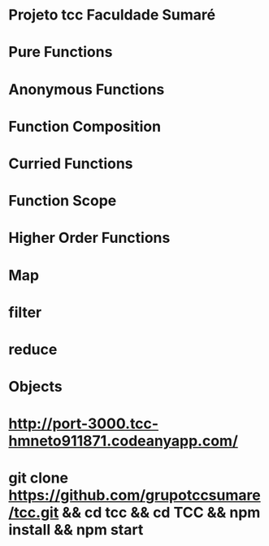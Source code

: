 # Projeto tcc Faculdade Sumaré 

# Pure Functions

# Anonymous Functions

# Function Composition

# Curried Functions

# Function Scope

# Higher Order Functions

# Map

# filter

# reduce

# Objects

# http://port-3000.tcc-hmneto911871.codeanyapp.com/

# git clone https://github.com/grupotccsumare/tcc.git && cd tcc && cd TCC && npm install && npm start